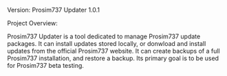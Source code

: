 Version: Prosim737 Updater 1.0.1

Project Overview:

Prosim737 Updater is a tool dedicated to manage Prosim737 update packages. It can install updates stored locally, or donwload and install updates from the official Prosim737 website. It can create backups of a full Prosim737 installation, and restore a backup. Its primary goal is to be used for Prosim737 beta testing.
